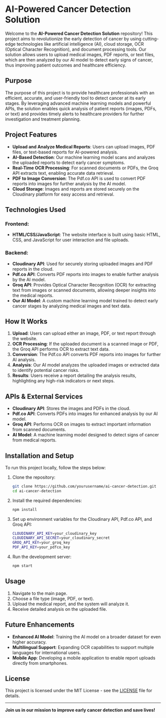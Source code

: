# AI-Powered Cancer Detection Solution

Welcome to the **AI-Powered Cancer Detection Solution** repository! This project aims to revolutionize the early detection of cancer by using cutting-edge technologies like artificial intelligence (AI), cloud storage, OCR (Optical Character Recognition), and document processing tools. Our solution allows users to upload medical images, PDF reports, or text files, which are then analyzed by our AI model to detect early signs of cancer, thus improving patient outcomes and healthcare efficiency.

## Purpose

The purpose of this project is to provide healthcare professionals with an efficient, accurate, and user-friendly tool to detect cancer at its early stages. By leveraging advanced machine learning models and powerful APIs, the solution enables quick analysis of patient reports (images, PDFs, or text) and provides timely alerts to healthcare providers for further investigation and treatment planning.

## Project Features

- **Upload and Analyze Medical Reports**: Users can upload images, PDF files, or text-based reports for AI-powered analysis.
- **AI-Based Detection**: Our machine learning model scans and analyzes the uploaded reports to detect early cancer symptoms.
- **Real-Time OCR Processing**: For scanned documents or PDFs, the Groq API extracts text, enabling accurate data retrieval.
- **PDF to Image Conversion**: The Pdf.co API is used to convert PDF reports into images for further analysis by the AI model.
- **Cloud Storage**: Images and reports are stored securely on the Cloudinary platform for easy access and retrieval.

## Technologies Used

### Frontend:
- **HTML/CSS/JavaScript**: The website interface is built using basic HTML, CSS, and JavaScript for user interaction and file uploads.

### Backend:
- **Cloudinary API**: Used for securely storing uploaded images and PDF reports in the cloud.
- **Pdf.co API**: Converts PDF reports into images to enable further analysis by the AI model.
- **Groq API**: Provides Optical Character Recognition (OCR) for extracting text from images or scanned documents, allowing deeper insights into the medical reports.
- **Our AI Model**: A custom machine learning model trained to detect early cancer stages by analyzing medical images and text data.
  
## How It Works

1. **Upload**: Users can upload either an image, PDF, or text report through the website.
2. **OCR Processing**: If the uploaded document is a scanned image or PDF, the Groq API performs OCR to extract text data.
3. **Conversion**: The Pdf.co API converts PDF reports into images for further AI analysis.
4. **Analysis**: Our AI model analyzes the uploaded images or extracted data to identify potential cancer risks.
5. **Results**: Users receive a report detailing the analysis results, highlighting any high-risk indicators or next steps.

## APIs & External Services

- **Cloudinary API**: Stores the images and PDFs in the cloud.
- **Pdf.co API**: Converts PDFs into images for enhanced analysis by our AI model.
- **Groq API**: Performs OCR on images to extract important information from scanned documents.
- **AI Model**: A machine learning model designed to detect signs of cancer from medical reports.

## Installation and Setup

To run this project locally, follow the steps below:

1. Clone the repository:
    ```bash
    git clone https://github.com/yourusername/ai-cancer-detection.git
    cd ai-cancer-detection
    ```

2. Install the required dependencies:
    ```bash
    npm install
    ```

3. Set up environment variables for the Cloudinary API, Pdf.co API, and Groq API:
    ```bash
    CLOUDINARY_API_KEY=your_cloudinary_key
    CLOUDINARY_API_SECRET=your_cloudinary_secret
    GROQ_API_KEY=your_groq_key
    PDF_API_KEY=your_pdfco_key
    ```

4. Run the development server:
    ```bash
    npm start
    ```

## Usage

1. Navigate to the main page.
2. Choose a file type (image, PDF, or text).
3. Upload the medical report, and the system will analyze it.
4. Receive detailed analysis on the uploaded file.

## Future Enhancements

- **Enhanced AI Model**: Training the AI model on a broader dataset for even higher accuracy.
- **Multilingual Support**: Expanding OCR capabilities to support multiple languages for international users.
- **Mobile App**: Developing a mobile application to enable report uploads directly from smartphones.

## License

This project is licensed under the MIT License - see the [LICENSE](LICENSE) file for details.

---

**Join us in our mission to improve early cancer detection and save lives!**


